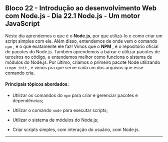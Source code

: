 ## Bloco 22 - Introdução ao desenvolvimento Web com Node.js - Dia 22.1 Node.js - Um motor JavaScript

Neste dia aprendemos o que é o **Node.js**, por que utilizá-lo e como criar um script simples com ele. Além disso, entendemos de onde vem o comando  `npm` , e o que exatamente ele faz! Vimos que o  **NPM** , é o repositório oficial de pacotes do Node.js. Também aprendemos a baixar e utilizar pacotes de terceiros no código, e entendemos melhor como funciona o sistema de módulos do Node.js. Por último, criamos o primeiro pacote Node utilizando o `npm init` , e vimos pra que serve cada um dos arquivos que esse comando cria.

#### Principais tópicos abordados:

-   Utilizar os comandos do  `npm`  para criar e gerenciar pacotes e dependências;
    
-   Utilizar o comando  `node`  para executar scripts;
    
-   Utilizar o sistema de módulos do Node.js;
    
-   Criar scripts simples, com interação do usuário, com Node.js.
    

----------